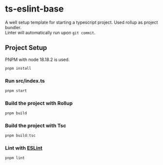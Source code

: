 # ts-eslint-base

A well setup template for starting a typescript project. Used rollup as project bundler.  
Linter will automatically run upon `git commit`.

## Project Setup

PNPM with node 18.18.2 is used.

```sh
pnpm install
```

### Run src/index.ts

```sh
pnpm start
```

### Build the project with Rollup

```sh
pnpm build
```

### Build the project with Tsc

```sh
pnpm build:tsc
```

### Lint with [ESLint](https://eslint.org/)

```sh
pnpm lint
```